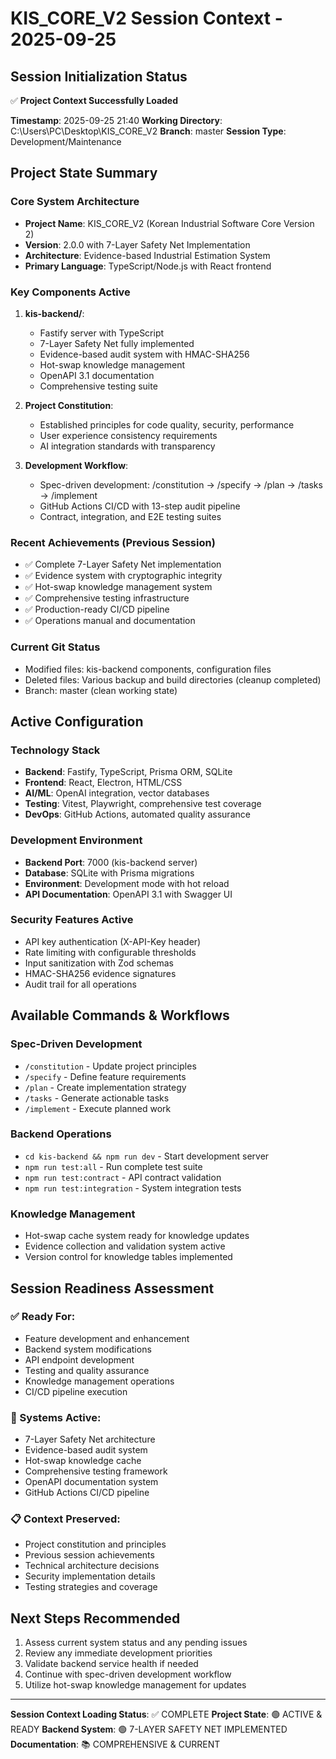 # KIS_CORE_V2 Session Context - 2025-09-25

## Session Initialization Status
✅ **Project Context Successfully Loaded**

**Timestamp**: 2025-09-25 21:40
**Working Directory**: C:\Users\PC\Desktop\KIS_CORE_V2
**Branch**: master
**Session Type**: Development/Maintenance

## Project State Summary

### Core System Architecture
- **Project Name**: KIS_CORE_V2 (Korean Industrial Software Core Version 2)
- **Version**: 2.0.0 with 7-Layer Safety Net Implementation
- **Architecture**: Evidence-based Industrial Estimation System
- **Primary Language**: TypeScript/Node.js with React frontend

### Key Components Active
1. **kis-backend/**:
   - Fastify server with TypeScript
   - 7-Layer Safety Net fully implemented
   - Evidence-based audit system with HMAC-SHA256
   - Hot-swap knowledge management
   - OpenAPI 3.1 documentation
   - Comprehensive testing suite

2. **Project Constitution**:
   - Established principles for code quality, security, performance
   - User experience consistency requirements
   - AI integration standards with transparency

3. **Development Workflow**:
   - Spec-driven development: /constitution → /specify → /plan → /tasks → /implement
   - GitHub Actions CI/CD with 13-step audit pipeline
   - Contract, integration, and E2E testing suites

### Recent Achievements (Previous Session)
- ✅ Complete 7-Layer Safety Net implementation
- ✅ Evidence system with cryptographic integrity
- ✅ Hot-swap knowledge management system
- ✅ Comprehensive testing infrastructure
- ✅ Production-ready CI/CD pipeline
- ✅ Operations manual and documentation

### Current Git Status
- Modified files: kis-backend components, configuration files
- Deleted files: Various backup and build directories (cleanup completed)
- Branch: master (clean working state)

## Active Configuration

### Technology Stack
- **Backend**: Fastify, TypeScript, Prisma ORM, SQLite
- **Frontend**: React, Electron, HTML/CSS
- **AI/ML**: OpenAI integration, vector databases
- **Testing**: Vitest, Playwright, comprehensive test coverage
- **DevOps**: GitHub Actions, automated quality assurance

### Development Environment
- **Backend Port**: 7000 (kis-backend server)
- **Database**: SQLite with Prisma migrations
- **Environment**: Development mode with hot reload
- **API Documentation**: OpenAPI 3.1 with Swagger UI

### Security Features Active
- API key authentication (X-API-Key header)
- Rate limiting with configurable thresholds
- Input sanitization with Zod schemas
- HMAC-SHA256 evidence signatures
- Audit trail for all operations

## Available Commands & Workflows

### Spec-Driven Development
- `/constitution` - Update project principles
- `/specify` - Define feature requirements
- `/plan` - Create implementation strategy
- `/tasks` - Generate actionable tasks
- `/implement` - Execute planned work

### Backend Operations
- `cd kis-backend && npm run dev` - Start development server
- `npm run test:all` - Run complete test suite
- `npm run test:contract` - API contract validation
- `npm run test:integration` - System integration tests

### Knowledge Management
- Hot-swap cache system ready for knowledge updates
- Evidence collection and validation system active
- Version control for knowledge tables implemented

## Session Readiness Assessment

### ✅ Ready For:
- Feature development and enhancement
- Backend system modifications
- API endpoint development
- Testing and quality assurance
- Knowledge management operations
- CI/CD pipeline execution

### 🔧 Systems Active:
- 7-Layer Safety Net architecture
- Evidence-based audit system
- Hot-swap knowledge cache
- Comprehensive testing framework
- OpenAPI documentation system
- GitHub Actions CI/CD pipeline

### 📋 Context Preserved:
- Project constitution and principles
- Previous session achievements
- Technical architecture decisions
- Security implementation details
- Testing strategies and coverage

## Next Steps Recommended
1. Assess current system status and any pending issues
2. Review any immediate development priorities
3. Validate backend service health if needed
4. Continue with spec-driven development workflow
5. Utilize hot-swap knowledge management for updates

---
**Session Context Loading Status**: ✅ COMPLETE
**Project State**: 🟢 ACTIVE & READY
**Backend System**: 🟢 7-LAYER SAFETY NET IMPLEMENTED
**Documentation**: 📚 COMPREHENSIVE & CURRENT
